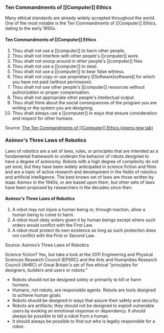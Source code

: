### Ten Commandments of [[Computer]] Ethics

Many ethical standards are already widely accepted throughout the world. One of the most notable is the Ten Commandments of [[Computer]] Ethics, dating to the early 1950s.

#### Ten Commandments of [[Computer]] Ethics

1. Thou shalt not use a [[computer]] to harm other people.
2. Thou shalt not interfere with other people's [[computer]] work.
3. Thou shalt not snoop around in other people's [[computer]] files.
4. Thou shalt not use a [[computer]] to steal.
5. Thou shalt not use a [[computer]] to bear false witness.
6. Thou shalt not copy or use proprietary [[Software|software]] for which you have not paid (without permission).
7. Thou shalt not use other people's [[computer]] resources without authorization or proper compensation.
8. Thou shalt not appropriate other people's intellectual output.
9. Thou shalt think about the social consequences of the program you are writing or the system you are designing.
10. Thou shalt always use a [[computer]] in ways that ensure consideration and respect for other humans.

Source: [The Ten Commandments of [[Computer]] Ethics (opens new tab)](http://cpsr.org/issues/ethics/cei/)

### Asimov's Three Laws of Robotics

Laws of robotics are a set of laws, rules, or principles that are intended as a fundamental framework to underpin the behavior of robots designed to have a degree of autonomy. Robots with a high degree of complexity do not yet exist, but they have been widely anticipated in science fiction and films and are a topic of active research and development in the fields of robotics and artificial intelligence. The best known set of laws are those written by Isaac Asimov in the 1940s, or are based upon them, but other sets of laws have been proposed by researchers in the decades since then.

#### Asimov's Three Laws of Robotics

1. A robot may not injure a human being or, through inaction, allow a human being to come to harm.
2. A robot must obey orders given it by human beings except where such orders would conflict with the First Law.
3. A robot must protect its own existence as long as such protection does not conflict with the First or Second Law.

Source: Asimov’s Three Laws of Robotics

Science fiction? Yes, but take a look at the 2011 Engineering and Physical Sciences Research Council (EPSRC) and the Arts and Humanities Research Council (AHRC) of Great Britain's set of five ethical "principles for designers, builders and users or robots:"

- Robots should not be designed solely or primarily to kill or harm humans.
- Humans, not robots, are responsible agents. Robots are tools designed to achieve human goals.
- Robots should be designed in ways that assure their safety and security.
- Robots are artifacts; they should not be designed to exploit vulnerable users by evoking an emotional response or dependency. It should always be possible to tell a robot from a human.
- It should always be possible to find out who is legally responsible for a robot.